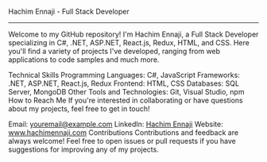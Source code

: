 Hachim Ennaji - Full Stack Developer
<hr>
Welcome to my GitHub repository! I'm Hachim Ennaji, a Full Stack Developer specializing in C#, .NET, ASP.NET, React.js, Redux, HTML, and CSS. Here you'll find a variety of projects I've developed, ranging from web applications to code samples and much more.

Technical Skills
Programming Languages: C#, JavaScript
Frameworks: .NET, ASP.NET, React.js, Redux
Frontend: HTML, CSS
Databases: SQL Server, MongoDB
Other Tools and Technologies: Git, Visual Studio, npm
How to Reach Me
If you're interested in collaborating or have questions about my projects, feel free to get in touch!

Email: youremail@example.com
LinkedIn: <a href="https://www.linkedin.com/in/hachim-ennaji/">Hachim Ennaji</a>
Website: www.hachimennaji.com
Contributions
Contributions and feedback are always welcome! Feel free to open issues or pull requests if you have suggestions for improving any of my projects.
